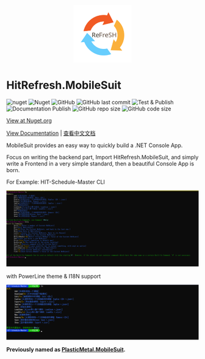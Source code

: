 <div  align=center>
    <img src="https://raw.githubusercontent.com/HIT-ReFreSH/MobileSuit/main/images/logo.png" width = 30% height = 30%  />
</div>

# HitRefresh.MobileSuit

![nuget](https://img.shields.io/nuget/v/HitRefresh.MobileSuit?style=flat-square)
![Nuget](https://img.shields.io/nuget/dt/HitRefresh.MobileSuit?style=flat-square)
![GitHub](https://img.shields.io/github/license/HIT-ReFreSH/MobileSuit?style=flat-square)
![GitHub last commit](https://img.shields.io/github/last-commit/HIT-ReFreSH/MobileSuit?style=flat-square)
![Test & Publish](https://img.shields.io/github/actions/workflow/status/HIT-ReFreSH/MobileSuit/publish.yml?style=flat-square&label=Test%20%26%20Publish)
![Documentation Publish](https://img.shields.io/github/actions/workflow/status/HIT-ReFreSH/MobileSuit/docs.yml?style=flat-square&label=Documentation%20Publish)
![GitHub repo size](https://img.shields.io/github/repo-size/HIT-ReFreSH/MobileSuit?style=flat-square)
![GitHub code size](https://img.shields.io/github/languages/code-size/HIT-ReFreSH/MobileSuit?style=flat-square)

[View at Nuget.org](https://www.nuget.org/packages/HitRefresh.MobileSuit/)

[View Documentation](https://HIT-ReFreSH.github.io/MobileSuit/articles/intro.html) | [查看中文文档](https://HIT-ReFreSH.github.io/MobileSuit/articles/zh_Hans/intro.html)

MobileSuit provides an easy way to quickly build a .NET Console App.

Focus on writing the backend part, Import HitRefresh.MobileSuit, and simply write a Frontend in a very simple standard,
then a beautiful Console App is born.

For Example: HIT-Schedule-Master CLI

![MsRtExample-1](https://raw.githubusercontent.com/HIT-ReFreSH/MobileSuit/main/images/MsRtExample-1.png)

with PowerLine theme & I18N support

![MsRtExample-2](https://raw.githubusercontent.com/HIT-ReFreSH/MobileSuit/main/images/MsRtExample-2.png)

**Previously named as [PlasticMetal.MobileSuit](https://github.com/Plastic-Metal/MobileSuit).**
